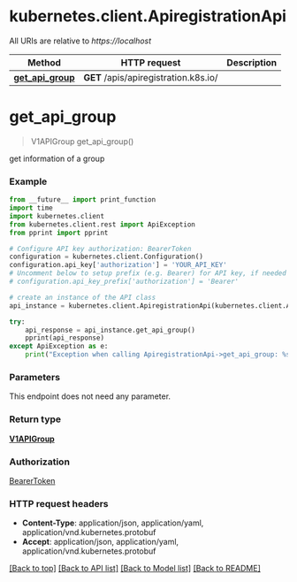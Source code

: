 # kubernetes.client.ApiregistrationApi

All URIs are relative to *https://localhost*

Method | HTTP request | Description
------------- | ------------- | -------------
[**get_api_group**](ApiregistrationApi.md#get_api_group) | **GET** /apis/apiregistration.k8s.io/ | 


# **get_api_group**
> V1APIGroup get_api_group()



get information of a group

### Example
```python
from __future__ import print_function
import time
import kubernetes.client
from kubernetes.client.rest import ApiException
from pprint import pprint

# Configure API key authorization: BearerToken
configuration = kubernetes.client.Configuration()
configuration.api_key['authorization'] = 'YOUR_API_KEY'
# Uncomment below to setup prefix (e.g. Bearer) for API key, if needed
# configuration.api_key_prefix['authorization'] = 'Bearer'

# create an instance of the API class
api_instance = kubernetes.client.ApiregistrationApi(kubernetes.client.ApiClient(configuration))

try:
    api_response = api_instance.get_api_group()
    pprint(api_response)
except ApiException as e:
    print("Exception when calling ApiregistrationApi->get_api_group: %s\n" % e)
```

### Parameters
This endpoint does not need any parameter.

### Return type

[**V1APIGroup**](V1APIGroup.md)

### Authorization

[BearerToken](../README.md#BearerToken)

### HTTP request headers

 - **Content-Type**: application/json, application/yaml, application/vnd.kubernetes.protobuf
 - **Accept**: application/json, application/yaml, application/vnd.kubernetes.protobuf

[[Back to top]](#) [[Back to API list]](../README.md#documentation-for-api-endpoints) [[Back to Model list]](../README.md#documentation-for-models) [[Back to README]](../README.md)

